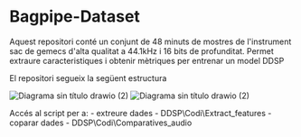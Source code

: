 # Bagpipe-Dataset
Aquest repositori conté un conjunt de 48 minuts de mostres de l'instrument sac de gemecs d'alta qualitat a 44.1kHz i 16 bits de profunditat.
Permet extraure caracteristiques i obtenir mètriques per entrenar un model DDSP

El repositori segueix la següent estructura

![Diagrama sin título drawio (2)](https://github.com/user-attachments/assets/ead7fad5-427b-48eb-937d-2681e8ccd597)
![Diagrama sin título drawio (2)](https://github.com/user-attachments/assets/ead7fad5-427b-48eb-937d-2681e8ccd597)

Accés al script per a:
    - extreure dades - DDSP\Codi\Extract_features
    - coparar dades - DDSP\Codi\Comparatives_audio

